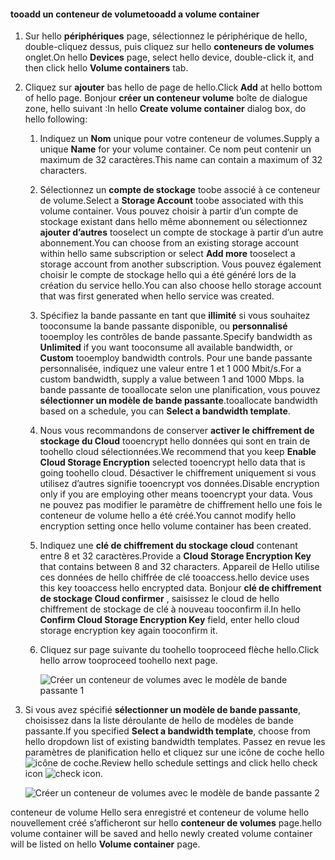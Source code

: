 <!--author=SharS last changed: 1/7/2016-->

#### <a name="tooadd-a-volume-container"></a><span data-ttu-id="2a59d-101">tooadd un conteneur de volume</span><span class="sxs-lookup"><span data-stu-id="2a59d-101">tooadd a volume container</span></span>
1. <span data-ttu-id="2a59d-102">Sur hello **périphériques** page, sélectionnez le périphérique de hello, double-cliquez dessus, puis cliquez sur hello **conteneurs de volumes** onglet.</span><span class="sxs-lookup"><span data-stu-id="2a59d-102">On hello **Devices** page, select hello device, double-click it, and then click hello **Volume containers** tab.</span></span>
2. <span data-ttu-id="2a59d-103">Cliquez sur **ajouter** bas hello de page de hello.</span><span class="sxs-lookup"><span data-stu-id="2a59d-103">Click **Add** at hello bottom of hello page.</span></span> <span data-ttu-id="2a59d-104">Bonjour **créer un conteneur volume** boîte de dialogue zone, hello suivant :</span><span class="sxs-lookup"><span data-stu-id="2a59d-104">In hello **Create volume container** dialog box, do hello following:</span></span>
   
   1. <span data-ttu-id="2a59d-105">Indiquez un **Nom** unique pour votre conteneur de volumes.</span><span class="sxs-lookup"><span data-stu-id="2a59d-105">Supply a unique **Name** for your volume container.</span></span> <span data-ttu-id="2a59d-106">Ce nom peut contenir un maximum de 32 caractères.</span><span class="sxs-lookup"><span data-stu-id="2a59d-106">This name can contain a maximum of 32 characters.</span></span>
   2. <span data-ttu-id="2a59d-107">Sélectionnez un **compte de stockage** toobe associé à ce conteneur de volume.</span><span class="sxs-lookup"><span data-stu-id="2a59d-107">Select a **Storage Account** toobe associated with this volume container.</span></span> <span data-ttu-id="2a59d-108">Vous pouvez choisir à partir d’un compte de stockage existant dans hello même abonnement ou sélectionnez **ajouter d’autres** tooselect un compte de stockage à partir d’un autre abonnement.</span><span class="sxs-lookup"><span data-stu-id="2a59d-108">You can choose from an existing storage account within hello same subscription or select **Add more** tooselect a storage account from another subscription.</span></span> <span data-ttu-id="2a59d-109">Vous pouvez également choisir le compte de stockage hello qui a été généré lors de la création du service hello.</span><span class="sxs-lookup"><span data-stu-id="2a59d-109">You can also choose hello storage account that was first generated when hello service was created.</span></span>
   3. <span data-ttu-id="2a59d-110">Spécifiez la bande passante en tant que **illimité** si vous souhaitez tooconsume la bande passante disponible, ou **personnalisé** tooemploy les contrôles de bande passante.</span><span class="sxs-lookup"><span data-stu-id="2a59d-110">Specify bandwidth as **Unlimited** if you want tooconsume all available bandwidth, or **Custom** tooemploy bandwidth controls.</span></span> <span data-ttu-id="2a59d-111">Pour une bande passante personnalisée, indiquez une valeur entre 1 et 1 000 Mbit/s.</span><span class="sxs-lookup"><span data-stu-id="2a59d-111">For a custom bandwidth, supply a value between 1 and 1000 Mbps.</span></span> <span data-ttu-id="2a59d-112">la bande passante de tooallocate selon une planification, vous pouvez **sélectionner un modèle de bande passante**.</span><span class="sxs-lookup"><span data-stu-id="2a59d-112">tooallocate bandwidth based on a schedule, you can **Select a bandwidth template**.</span></span>
   4. <span data-ttu-id="2a59d-113">Nous vous recommandons de conserver **activer le chiffrement de stockage du Cloud** tooencrypt hello données qui sont en train de toohello cloud sélectionnées.</span><span class="sxs-lookup"><span data-stu-id="2a59d-113">We recommend that you keep **Enable Cloud Storage Encryption** selected tooencrypt hello data that is going toohello cloud.</span></span> <span data-ttu-id="2a59d-114">Désactiver le chiffrement uniquement si vous utilisez d’autres signifie tooencrypt vos données.</span><span class="sxs-lookup"><span data-stu-id="2a59d-114">Disable encryption only if you are employing other means tooencrypt your data.</span></span> <span data-ttu-id="2a59d-115">Vous ne pouvez pas modifier le paramètre de chiffrement hello une fois le conteneur de volume hello a été créé.</span><span class="sxs-lookup"><span data-stu-id="2a59d-115">You cannot modify hello encryption setting once hello volume container has been created.</span></span>
   5. <span data-ttu-id="2a59d-116">Indiquez une **clé de chiffrement du stockage cloud** contenant entre 8 et 32 caractères.</span><span class="sxs-lookup"><span data-stu-id="2a59d-116">Provide a **Cloud Storage Encryption Key** that contains between 8 and 32 characters.</span></span> <span data-ttu-id="2a59d-117">Appareil de Hello utilise ces données de hello chiffrée de clé tooaccess.</span><span class="sxs-lookup"><span data-stu-id="2a59d-117">hello device uses this key tooaccess hello encrypted data.</span></span> <span data-ttu-id="2a59d-118">Bonjour **clé de chiffrement de stockage Cloud confirmer** , saisissez le cloud de hello chiffrement de stockage de clé à nouveau tooconfirm il.</span><span class="sxs-lookup"><span data-stu-id="2a59d-118">In hello **Confirm Cloud Storage Encryption Key** field, enter hello cloud storage encryption key again tooconfirm it.</span></span> 
   6. <span data-ttu-id="2a59d-119">Cliquez sur page suivante du toohello tooproceed flèche hello.</span><span class="sxs-lookup"><span data-stu-id="2a59d-119">Click hello arrow tooproceed toohello next page.</span></span>
      
      ![Créer un conteneur de volumes avec le modèle de bande passante 1](./media/storsimple-add-volume-container/HCS_CreateVCBT1-include.png) 
3. <span data-ttu-id="2a59d-121">Si vous avez spécifié **sélectionner un modèle de bande passante**, choisissez dans la liste déroulante de hello de modèles de bande passante.</span><span class="sxs-lookup"><span data-stu-id="2a59d-121">If you specified **Select a bandwidth template**, choose from hello dropdown list of existing bandwidth templates.</span></span> <span data-ttu-id="2a59d-122">Passez en revue les paramètres de planification hello et cliquez sur une icône de coche hello ![icône de coche](./media/storsimple-configure-new-storage-account/HCS_CheckIcon-include.png).</span><span class="sxs-lookup"><span data-stu-id="2a59d-122">Review hello schedule settings and click hello check icon ![check icon](./media/storsimple-configure-new-storage-account/HCS_CheckIcon-include.png).</span></span>
   
    ![Créer un conteneur de volumes avec le modèle de bande passante 2](./media/storsimple-add-volume-container/HCS_CreateVCBT2-include.png) 

<span data-ttu-id="2a59d-124">conteneur de volume Hello sera enregistré et conteneur de volume hello nouvellement créé s’afficheront sur hello **conteneur de volumes** page.</span><span class="sxs-lookup"><span data-stu-id="2a59d-124">hello volume container will be saved and hello newly created volume container will be listed on hello **Volume container** page.</span></span>

